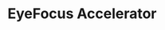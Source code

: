 ---
title: EyeFocus Accelerator
domain: eyefocus.co
link: http://www.eyefocus.co/
category: Business
image: /images/logos/eyefocus.png
quote: EyeFocus Accelerator is the world’s first innovation program for companies producing products for preventing, curing, and living with eye disease and blindness.
subtype: accelerator_partners
---